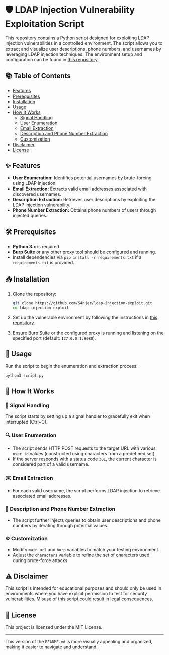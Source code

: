 # 🛡️ LDAP Injection Vulnerability Exploitation Script

This repository contains a Python script designed for exploiting LDAP injection vulnerabilities in a controlled environment. The script allows you to extract and visualize user descriptions, phone numbers, and usernames by leveraging LDAP injection techniques. The environment setup and configuration can be found in [this repository](https://github.com/motikan2010/LDAP-Injection-Vuln-App).

## 📚 Table of Contents

- [Features](#-features)
- [Prerequisites](#%EF%B8%8F-prerequisites)
- [Installation](#-installation)
- [Usage](#-usage)
- [How It Works](#-how-it-works)
  - [Signal Handling](#-signal-handling)
  - [User Enumeration](#-user-enumeration)
  - [Email Extraction](#email-extraction)
  - [Description and Phone Number Extraction](#-description-and-phone-number-extraction)
  - [Customization](#-customization)
- [Disclaimer](#-disclaimer)
- [License](#-license)

## ✨ Features

- **User Enumeration:** Identifies potential usernames by brute-forcing using LDAP injection.
- **Email Extraction:** Extracts valid email addresses associated with discovered usernames.
- **Description Extraction:** Retrieves user descriptions by exploiting the LDAP injection vulnerability.
- **Phone Number Extraction:** Obtains phone numbers of users through injected queries.

## 🛠️ Prerequisites

- **Python 3.x** is required.
- **Burp Suite** or any other proxy tool should be configured and running.
- Install dependencies via `pip install -r requirements.txt` if a `requirements.txt` is provided.

## 📥 Installation

1. Clone the repository:
   ```bash
   git clone https://github.com/S4njer/ldap-injection-exploit.git
   cd ldap-injection-exploit
   ```

2. Set up the vulnerable environment by following the instructions in [this repository](https://github.com/motikan2010/LDAP-Injection-Vuln-App).

3. Ensure Burp Suite or the configured proxy is running and listening on the specified port (default: `127.0.0.1:8080`).

## 🚀 Usage

Run the script to begin the enumeration and extraction process:

```bash
python3 script.py
```

## 🧩 How It Works

### 🛑 Signal Handling

The script starts by setting up a signal handler to gracefully exit when interrupted (Ctrl+C).

### 🔍 User Enumeration

- The script sends HTTP POST requests to the target URL with various `user_id` values (constructed using characters from a predefined set).
- If the server responds with a status code `301`, the current character is considered part of a valid username.

### ✉️ Email Extraction

- For each valid username, the script performs LDAP injection to retrieve associated email addresses.

### 📜 Description and Phone Number Extraction

- The script further injects queries to obtain user descriptions and phone numbers by iterating through potential values.

### ⚙️ Customization

- Modify `main_url` and `burp` variables to match your testing environment.
- Adjust the `characters` variable to refine the set of characters used during brute-force attacks.

## ⚠️ Disclaimer

This script is intended for educational purposes and should only be used in environments where you have explicit permission to test for security vulnerabilities. Misuse of this script could result in legal consequences.

## 📄 License

This project is licensed under the MIT License.

---

This version of the `README.md` is more visually appealing and organized, making it easier to navigate and understand.
